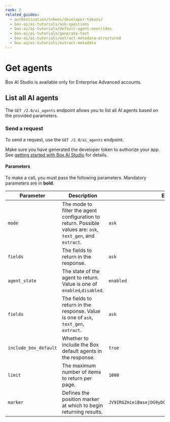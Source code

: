 ```yaml
---
rank: 2
related_guides:
  - authentication/tokens/developer-tokens/
  - box-ai/ai-tutorials/ask-questions
  - box-ai/ai-tutorials/default-agent-overrides
  - box-ai/ai-tutorials/generate-text
  - box-ai/ai-tutorials/extract-metadata-structured
  - box-ai/ai-tutorials/extract-metadata
---
```


# Get agents

<Messsage type='caution'>

Box AI Studio is available only for Enterprise Advanced accounts.

</Message>

## List all AI agents

The `GET /2.0/ai_agents` endpoint allows you to list all AI agents based on the provided parameters.

### Send a request

To send a request, use the `GET /2.0/ai_agents` endpoint.

Make sure you have generated the developer token
to authorize your app. See [getting started with Box AI Studio][getting-started]
for details.

<Samples id='get-ai-agents' />

#### Parameters

To make a call, you must pass the following parameters. Mandatory parameters are in **bold**.

| Parameter| Description| Example|
|--------|--------|-------|
| `mode` | The mode to filter the agent configuration to return. Possible values are: `ask`, `text_gen`, and `extract`. | `ask` |
| `fields` | The fields to return in the response. | `ask` |
| `agent_state` | The state of the agent to return. Value is one of `enabled`,`disabled`. | `enabled` |
| `fields` | The fields to return in the response. Value is one of `ask`, `text_gen`, `extract`. | `ask` |
| `include_box_default` | Whether to include the Box default agents in the response. | `true` |
| `limit` | The maximum number of items to return per page. | `1000` |
| `marker` | Defines the position marker at which to begin returning results. | `JV9IRGZmieiBasejOG9yDCRNgd2ymoZIbjsxbJMjIs3kioVii` |

[getting-started]: g://ai-studio/getting-started-ai-studio
